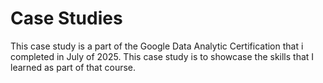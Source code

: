 # Case Studies  

This case study is a part of the Google Data Analytic Certification that i completed in July of 2025. This case study is to showcase
the skills that I learned as part of that course.
